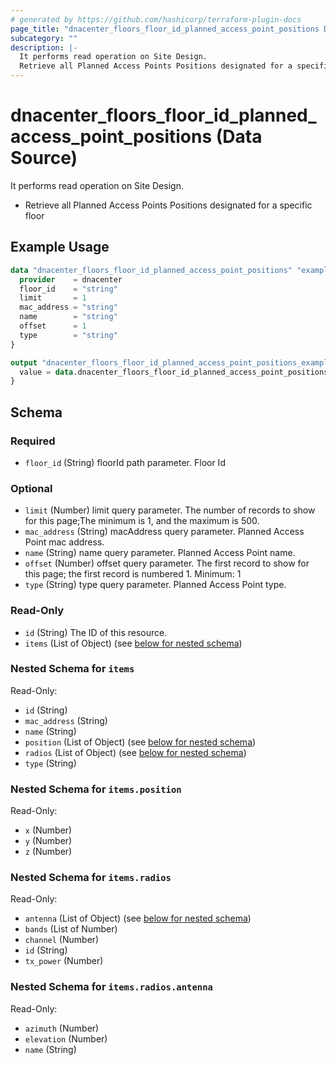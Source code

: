 ```yaml
---
# generated by https://github.com/hashicorp/terraform-plugin-docs
page_title: "dnacenter_floors_floor_id_planned_access_point_positions Data Source - terraform-provider-dnacenter"
subcategory: ""
description: |-
  It performs read operation on Site Design.
  Retrieve all Planned Access Points Positions designated for a specific floor
---
```


# dnacenter_floors_floor_id_planned_access_point_positions (Data Source)

It performs read operation on Site Design.

- Retrieve all Planned Access Points Positions designated for a specific floor

## Example Usage

```terraform
data "dnacenter_floors_floor_id_planned_access_point_positions" "example" {
  provider    = dnacenter
  floor_id    = "string"
  limit       = 1
  mac_address = "string"
  name        = "string"
  offset      = 1
  type        = "string"
}

output "dnacenter_floors_floor_id_planned_access_point_positions_example" {
  value = data.dnacenter_floors_floor_id_planned_access_point_positions.example.items
}
```

<!-- schema generated by tfplugindocs -->
## Schema

### Required

- `floor_id` (String) floorId path parameter. Floor Id

### Optional

- `limit` (Number) limit query parameter. The number of records to show for this page;The minimum is 1, and the maximum is 500.
- `mac_address` (String) macAddress query parameter. Planned Access Point mac address.
- `name` (String) name query parameter. Planned Access Point name.
- `offset` (Number) offset query parameter. The first record to show for this page; the first record is numbered 1. Minimum: 1
- `type` (String) type query parameter. Planned Access Point type.

### Read-Only

- `id` (String) The ID of this resource.
- `items` (List of Object) (see [below for nested schema](#nestedatt--items))

<a id="nestedatt--items"></a>
### Nested Schema for `items`

Read-Only:

- `id` (String)
- `mac_address` (String)
- `name` (String)
- `position` (List of Object) (see [below for nested schema](#nestedobjatt--items--position))
- `radios` (List of Object) (see [below for nested schema](#nestedobjatt--items--radios))
- `type` (String)

<a id="nestedobjatt--items--position"></a>
### Nested Schema for `items.position`

Read-Only:

- `x` (Number)
- `y` (Number)
- `z` (Number)


<a id="nestedobjatt--items--radios"></a>
### Nested Schema for `items.radios`

Read-Only:

- `antenna` (List of Object) (see [below for nested schema](#nestedobjatt--items--radios--antenna))
- `bands` (List of Number)
- `channel` (Number)
- `id` (String)
- `tx_power` (Number)

<a id="nestedobjatt--items--radios--antenna"></a>
### Nested Schema for `items.radios.antenna`

Read-Only:

- `azimuth` (Number)
- `elevation` (Number)
- `name` (String)
